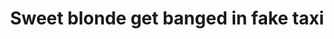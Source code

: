 ---
layout: post
title: Sweet blonde get banged in fake taxi
duration: '06:18'
view: 225
rate: 2
video: 'https://flashservice.xvideos.com/embedframe/26429793'
priority: 0.9
changefreq: daily
---